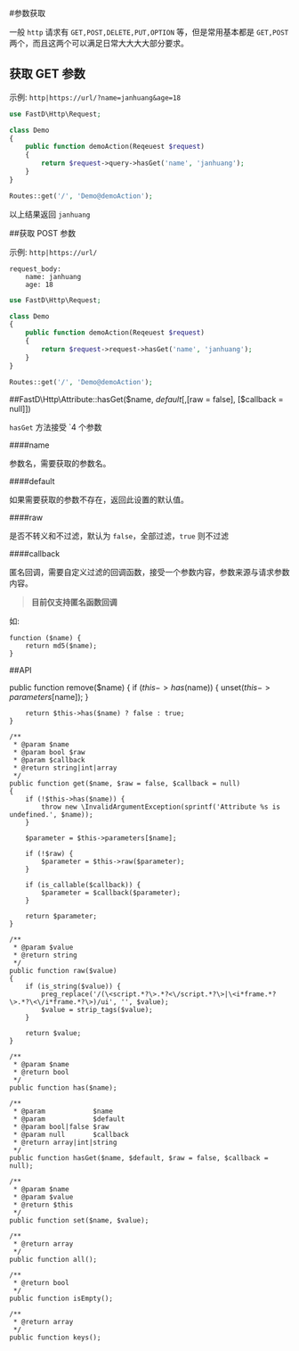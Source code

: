#参数获取

一般 `http` 请求有 `GET,POST,DELETE,PUT,OPTION` 等，但是常用基本都是 `GET,POST`两个，而且这两个可以满足日常大大大大部分要求。

## 获取 GET 参数

示例: `http|https://url/?name=janhuang&age=18`

```php
use FastD\Http\Request;

class Demo
{
    public function demoAction(Reqeuest $request)
    {
        return $request->query->hasGet('name', 'janhuang');
    }
}

Routes::get('/', 'Demo@demoAction');
```

以上结果返回 `janhuang`

##获取 POST 参数

示例: `http|https://url/`

```
request_body:
    name: janhuang
    age: 18
```

```php
use FastD\Http\Request;

class Demo
{
    public function demoAction(Reqeuest $request)
    {
        return $request->request->hasGet('name', 'janhuang');
    }
}

Routes::get('/', 'Demo@demoAction');
```

##FastD\Http\Attribute::hasGet($name, $default[, [$raw = false], [$callback = null]])

`hasGet` 方法接受 `4 个参数

####name

参数名，需要获取的参数名。

####default

如果需要获取的参数不存在，返回此设置的默认值。
    
####raw
    
是否不转义和不过滤，默认为 `false`，全部过滤，`true` 则不过滤
    
####callback

匿名回调，需要自定义过滤的回调函数，接受一个参数内容，参数来源与请求参数内容。

>**目前仅支持匿名函数回调**

如:
```
function ($name) {
    return md5($name);
}
```

##API

public function remove($name)
    {
        if ($this->has($name)) {
            unset($this->parameters[$name]);
        }

        return $this->has($name) ? false : true;
    }

    /**
     * @param $name
     * @param bool $raw
     * @param $callback
     * @return string|int|array
     */
    public function get($name, $raw = false, $callback = null)
    {
        if (!$this->has($name)) {
            throw new \InvalidArgumentException(sprintf('Attribute %s is undefined.', $name));
        }

        $parameter = $this->parameters[$name];

        if (!$raw) {
            $parameter = $this->raw($parameter);
        }

        if (is_callable($callback)) {
            $parameter = $callback($parameter);
        }

        return $parameter;
    }

    /**
     * @param $value
     * @return string
     */
    public function raw($value)
    {
        if (is_string($value)) {
            preg_replace('/(\<script.*?\>.*?<\/script.*?\>|\<i*frame.*?\>.*?\<\/i*frame.*?\>)/ui', '', $value);
            $value = strip_tags($value);
        }

        return $value;
    }

    /**
     * @param $name
     * @return bool
     */
    public function has($name);
    
    /**
     * @param            $name
     * @param            $default
     * @param bool|false $raw
     * @param null       $callback
     * @return array|int|string
     */
    public function hasGet($name, $default, $raw = false, $callback = null);

    /**
     * @param $name
     * @param $value
     * @return $this
     */
    public function set($name, $value);

    /**
     * @return array
     */
    public function all();

    /**
     * @return bool
     */
    public function isEmpty();
    
    /** 
     * @return array
     */
    public function keys();
